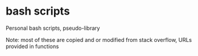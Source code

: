 # bash scripts
 Personal bash scripts, pseudo-library

Note: most of these are copied and or modified from stack overflow, URLs provided in functions